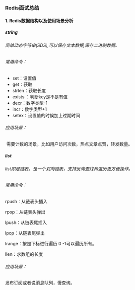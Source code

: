 ### Redis面试总结

#### 1. Redis数据结构以及使用场景分析

##### string

###### 简单动态字符串(SDS),可以保存文本数据,保存二进制数据。

###### 常用命令：

- set：设置值 
- get：获取
- strlen：获取长度
- exists ：判断key是不是有值
- decr：数字类型-1
- incr：数字类型+1
- setex：设置值的时候加上过期时间

###### 应用场景：

​	需要计数的场景，比如用户访问次数，热点文章点赞，转发数量。

##### list

###### list即是链表。是一个双向链表，支持反向查找和遍历更方便操作。

###### 常用命令：

rpush：从链表头插入

rpop：从链表头弹出

lpush：从链表尾插入

lpop：从链表尾弹出

lrange：按照下标进行遍历 0 -1可以遍历所有。

llen：求数组的长度

###### 应用场景：

发布订阅或者说消息队列，慢查询。